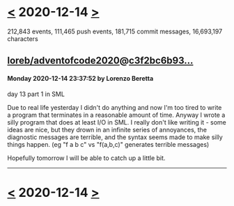 # [<](2020-12-13.md) 2020-12-14 [>](2020-12-15.md)

212,843 events, 111,465 push events, 181,715 commit messages, 16,693,197 characters


## [loreb/adventofcode2020](https://github.com/loreb/adventofcode2020)@[c3f2bc6b93...](https://github.com/loreb/adventofcode2020/commit/c3f2bc6b9301d13510497a55c6a595aa635ae40c)
#### Monday 2020-12-14 23:37:52 by Lorenzo Beretta

day 13 part 1 in SML

Due to real life yesterday I didn't do anything and now I'm too tired to write a program that terminates in a reasonable amount of time.
Anyway I wrote a silly program that does at least I/O in SML.
I really don't like writing it - some ideas are nice, but they drown in an infinite series of annoyances,
the diagnostic messages are terrible, and the syntax seems made to make silly things happen.
(eg "f a b c" vs "f(a,b,c)" generates terrible messages)

Hopefully tomorrow I will be able to catch up a little bit.

---

# [<](2020-12-13.md) 2020-12-14 [>](2020-12-15.md)

